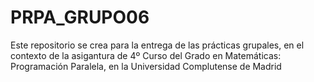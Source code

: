 # PRPA_GRUPO06
Este repositorio se crea para la entrega de las prácticas grupales, en el contexto de la asigantura de 4º Curso del Grado en Matemáticas: Programación Paralela, en la Universidad Complutense de Madrid
